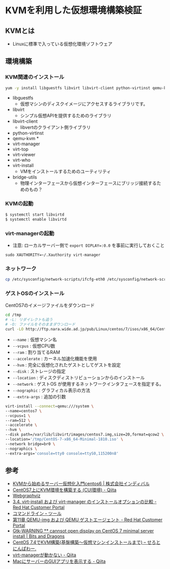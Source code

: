 # KVMを利用した仮想環境構築検証

## KVMとは
* Linuxに標準で入っている仮想化環境ソフトウェア

## 環境構築
### KVM関連のインストール

```sh
yum -y install libguestfs libvirt libvirt-client python-virtinst qemu-kvm virt-manager virt-top virt-viewer virt-who virt-install bridge-utils
```

* libguestfs
	*  仮想マシンのディスクイメージにアクセスするライブラリです。
* libvirt
	* シンプル仮想APIを提供するためのライブラリ
* libvirt-client
	* libvertのクライアント側ライブラリ
* python-virtinst
* qemu-kvm
	* 
* virt-manager
* virt-top
* virt-viewer
* virt-who
* virt-install
	* VMをインストールするためのユーティリティ
* bridge-utils
	* 物理インターフェースから仮想インターフェースにブリッジ接続するためのもの？

### KVMの起動
```sh
$ systemctl start libvirtd
$ systemctl enable libvirtd
```

### virt-managerの起動
* 注意: ローカルサーバー側で `export DIPLAY=:0.0` を事前に実行しておくこと

```
sudo XAUTHORITY=~/.Xauthority virt-manager
```

### ネットワーク

```sh
cp /etc/sysconfig/network-scripts/ifcfg-eth0 /etc/sysconfig/network-scripts/ifcfg-br0
```

### ゲストOSのインストール
CentOS7のイメージファイルをダウンロード
```sh
cd /tmp
# -L: リダイレクトも追う
# -O: ファイルをそのままダウンロード
curl -LO http://ftp.nara.wide.ad.jp/pub/Linux/centos/7/isos/x86_64/CentOS-7-x86_64-Minimal-1810.iso
```


* `--name` : 仮想マシン名
* `--vcpus` : 仮想CPU数
* `--ram` : 割り当てるRAM
* `--accelerate` : カーネル加速化機能を使用
* `--hvm` : 完全に仮想化されたゲストとしてゲストを設定
* `--disk` : ストレージの指定
* `--location` : ディスクディストリビューションからのインストール
* `--network` : ゲストOS が使用するネットワークインタフェースを指定する。
* `--nographic` : グラフィカル表示の方法
* `--extra-args` : 追加の引数

```sh
virt-install --connect=qemu:///system \
--name=centos7 \
--vcpus=1 \
--ram=512 \
--accelerate \
--hvm \
--disk path=/var/lib/libvirt/images/centos7.img,size=20,format=qcow2 \
--location='/tmp/CentOS-7-x86_64-Minimal-1810.iso' \
--network bridge=br0 \
--nographics \
--extra-args='console=tty0 console=ttyS0,115200n8'
```

## 参考
* [KVMから始めるサーバー仮想化入門centos6 \| 株式会社インディバル](https://www.indival.co.jp/2016/08/19/3028/)
* [CentOS7上にKVM環境を構築する (CUI環境) - Qiita](https://qiita.com/jimaoka/items/d528a7f55e832982c193)
* [Webgraphviz](http://www.webgraphviz.com/)
* [3.4. virt-install および virt-manager のインストールオプションの比較 - Red Hat Customer Portal](https://access.redhat.com/documentation/ja-jp/red_hat_enterprise_linux/7/html/virtualization_deployment_and_administration_guide/sect-virtual_machine_installation-virt-install-virt-manager-matrix)
* [コマンドライン・ツール](http://otndnld.oracle.co.jp/document/products/oracleVM/220/generic/B57076-01/commandline.htm)
* [第11章 QEMU-img および QEMU ゲストエージェント - Red Hat Customer Portal](https://access.redhat.com/documentation/ja-jp/red_hat_enterprise_linux/6/html/virtualization_administration_guide/chap-virtualization_administration_guide-tips_and_tricks)
* [Gtk\-WARNING \*\* cannsot open display on CentOS 7 minimal server install \| Bits and Dragons](https://bitsanddragons.wordpress.com/2017/08/23/gtk-warning-cannot-open-display-on-centos-7-minimal-server-install/)
* [CentOS 7.4でKVM構築(基盤構築～仮想マシンインストールまで) – せろとにんぱわー.](https://www.serotoninpower.club/archives/400)
* [virt-managerが動かない - Qiita](https://qiita.com/o_nishy/items/c3bdf6a8e71a25f919d8)
* [MacにサーバーのGUIアプリを表示する - Qiita](https://qiita.com/yyamnk/items/e7984804f9b34276128e)
